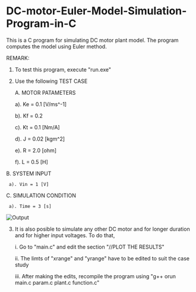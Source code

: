 # DC-motor-Euler-Model-Simulation-Program-in-C
This is a C program for simulating DC motor plant model. The program computes the model using Euler method.

REMARK:

1. To test this program, execute "run.exe"

2. Use the following TEST CASE
   
   A. MOTOR PATAMETERS

      a). Ke = 0.1 [V/ms^-1]

      b). Kf = 0.2

      c). Kt = 0.1 [Nm/A]

      d). J = 0.02 [kgm^2]

      e). R = 2.0 [ohm]

      f). L = 0.5 [H]

  B. SYSTEM INPUT

     a). Vin = 1 [V]

  C. SIMULATION CONDITION

     a). Time = 3 [s]

![Output](https://user-images.githubusercontent.com/6802278/204088437-61a6eae1-d646-4773-a1f6-88a295857cde.png)

3. It is also posible to simulate any other DC motor and for longer duration and for higher input voltages. To do that,

     i. Go to "main.c" and edit the section "//PLOT THE RESULTS"

    ii. The limts of "xrange" and "yrange" have to be edited to suit the case study

   iii. After making the edits, recompile the program using "g++ orun main.c param.c plant.c function.c"
